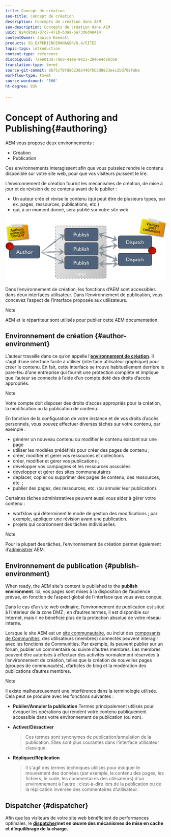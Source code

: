 ```yaml
---
title: Concept de création
seo-title: Concept de création
description: Concepts de création dans AEM
seo-description: Concepts de création dans AEM
uuid: 824c8b91-07c7-471b-b3aa-5a73d6d48414
contentOwner: Janice Kendall
products: SG_EXPERIENCEMANAGER/6.4/SITES
topic-tags: introduction
content-type: reference
discoiquuid: 72ee013a-7a60-41ee-9421-2846e4c6bc68
translation-type: tm+mt
source-git-commit: 8b75cf8fd862302446fbb3d8823eec2bd708febe
workflow-type: tm+mt
source-wordcount: '566'
ht-degree: 83%

---
```



# Concept of Authoring and Publishing{#authoring}

AEM vous propose deux environnements :

* Création
* Publication 

Ces environnements interagissent afin que vous puissiez rendre le contenu disponible sur votre site web, pour que vos visiteurs puissent le lire.

L’environnement de création fournit les mécanismes de création, de mise à jour et de révision de ce contenu avant de le publier :

* Un auteur crée et révise le contenu (qui peut être de plusieurs types, par ex. pages, ressources, publications, etc.)
* qui, à un moment donné, sera publié sur votre site web.

![chlimage_1-289](assets/chlimage_1-289.png)

Dans l’environnement de création, les fonctions d’AEM sont accessibles dans deux interfaces utilisateur. Dans l’environnement de publication, vous concevez l’aspect de l’interface proposée aux utilisateurs.

>[!NOTE]
>
>AEM et le répartiteur sont utilisés pour publier cette AEM documentation.

## Environnement de création {#author-environment}

L’auteur travaille dans ce qu’on appelle l’**[environnement de création](/help/sites-authoring/home.md)**. Il s’agit d’une interface facile à utiliser (interface utilisateur graphique) pour créer le contenu. En fait, cette interface se trouve habituellement derrière le pare-feu d’une entreprise qui fournit une protection complète et implique que l’auteur se connecte à l’aide d’un compte doté des droits d’accès appropriés.

>[!NOTE]
>
>Votre compte doit disposer des droits d’accès appropriés pour la création, la modification ou la publication de contenu.

En fonction de la configuration de votre instance et de vos droits d’accès personnels, vous pouvez effectuer diverses tâches sur votre contenu, par exemple :

* générer un nouveau contenu ou modifier le contenu existant sur une page
* utiliser les modèles prédéfinis pour créer des pages de contenu ;
* créer, modifier et gérer vos ressources et collections
* créer, modifier et gérer vos publications ;
* développer vos campagnes et les ressources associées
* développer et gérer des sites communautaires
* déplacer, copier ou supprimer des pages de contenu, des ressources, etc. ;
* publier des pages, des ressources, etc. (ou annuler leur publication).

Certaines tâches administratives peuvent aussi vous aider à gérer votre contenu :

* worfklow qui déterminent le mode de gestion des modifications ; par exemple, appliquer une révision avant une publication.
* projets qui coordonnent des tâches individuelles.

>[!NOTE]
>
>Pour la plupart des tâches, l’environnement de création permet également d’[administrer](/help/sites-administering/home.md) AEM.

## Environnement de publication {#publish-environment}

When ready, the AEM site&#39;s content is published to the **publish environment**. Ici, vos pages sont mises à la disposition de l’audience prévue, en fonction de l’aspect global de l’interface que vous avez conçue.

Dans le cas d’un site web ordinaire, l’environnement de publication est situé à l’intérieur de la zone DMZ ; en d’autres termes, il est disponible sur Internet, mais il ne bénéficie plus de la protection absolue de votre réseau interne.

Lorsque le site AEM est un [site communautaire](/help/communities/overview.md), ou inclut des [composants de Communities](/help/communities/author-communities.md), des utilisateurs (membres) connectés peuvent interagir avec les fonctions de Communities. Par exemple, ils peuvent publier sur un forum, publier un commentaire ou suivre d’autres membres. Les membres peuvent être autorisés à effectuer des activités normalement réservées à l’environnement de création, telles que la création de nouvelles pages (groupes de communautés), d’articles de blog et la modération des publications d’autres membres.

>[!NOTE]
>
>Il existe malheureusement une interférence dans la terminologie utilisée. Cela peut se produire avec les fonctions suivantes :
>
>* **Publier/Annuler la publication**
   >  Termes principalement utilisés pour évoquer les opérations qui rendent votre contenu publiquement accessible dans votre environnement de publication (ou non).
   >
   >
* **Activer/Désactiver**
   >  Ces termes sont synonymes de publication/annulation de la publication. Elles sont plus courantes dans l’interface utilisateur classique.
   >
   >
* **Répliquer/Réplication**
   >  Il s&#39;agit des termes techniques utilisés pour indiquer le mouvement des données (par exemple, le contenu des pages, les fichiers, le code, les commentaires des utilisateurs) d&#39;un environnement à l&#39;autre ; c’est-à-dire lors de la publication ou de la réplication inversée des commentaires d’utilisateur.
>



## Dispatcher {#dispatcher}

Afin que les visiteurs de votre site web bénéficient de performances optimales, le **[dispatcher](https://helpx.adobe.com/experience-manager/dispatcher/user-guide.html)met en œuvre des mécanismes de mise en cache et d’équilibrage de la charge.**
